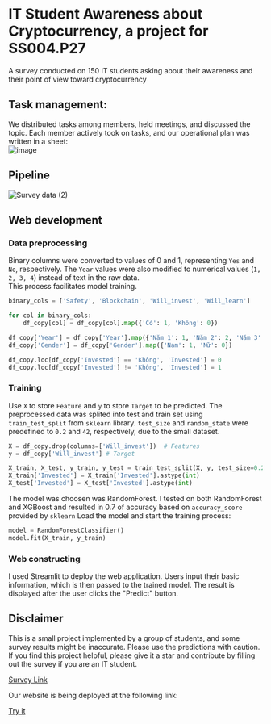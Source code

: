 # IT Student Awareness about Cryptocurrency, a project for SS004.P27
A survey conducted on 150 IT students asking about their awareness and their point of view toward cryptocurrency
## Task management: 
We distributed tasks among members, held meetings, and discussed the topic. Each member actively took on tasks, and our operational plan was written in a sheet:  
![image](https://github.com/user-attachments/assets/572b6df3-d1d9-4473-a886-c7b4e71ecae2)
## Pipeline
![Survey data (2)](https://github.com/user-attachments/assets/5e509b99-d631-47b0-9fbf-867cbb88bb00)
## Web development
### Data preprocessing
Binary columns were converted to values of 0 and 1, representing `Yes` and `No`, respectively. The `Year` values were also modified to numerical values (`1, 2, 3, 4`) instead of text in the raw data.  
This process facilitates model training. 
```py
binary_cols = ['Safety', 'Blockchain', 'Will_invest', 'Will_learn']

for col in binary_cols:
    df_copy[col] = df_copy[col].map({'Có': 1, 'Không': 0})

df_copy['Year'] = df_copy['Year'].map({'Năm 1': 1, 'Năm 2': 2, 'Năm 3': 3, 'Năm 4': 4})
df_copy['Gender'] = df_copy['Gender'].map({'Nam': 1, 'Nữ': 0})

df_copy.loc[df_copy['Invested'] == 'Không', 'Invested'] = 0
df_copy.loc[df_copy['Invested'] != 'Không', 'Invested'] = 1
```
### Training
Use ```X``` to store ```Feature``` and ```y``` to store ```Target``` to be predicted. The preprocessed data was splited into test and train set using ```train_test_split``` from ```sklearn``` library.
```test_size``` and ```random_state``` were predefined to ```0.2``` and ```42```, respectively, due to the small dataset.
```py
X = df_copy.drop(columns=['Will_invest'])  # Features
y = df_copy['Will_invest'] # Target

X_train, X_test, y_train, y_test = train_test_split(X, y, test_size=0.2, random_state=42)
X_train['Invested'] = X_train['Invested'].astype(int)
X_test['Invested'] = X_test['Invested'].astype(int)
```
The model was choosen was RandomForest. I tested on both RandomForest and XGBoost and resulted in 0.7 of accuracy based on ```accuracy_score``` provided by ```sklearn```
Load the model and start the training process: 
```py
model = RandomForestClassifier()
model.fit(X_train, y_train)
```
### Web constructing
I used Streamlit to deploy the web application. Users input their basic information, which is then passed to the trained model.
The result is displayed after the user clicks the "Predict" button.
## Disclaimer
This is a small project implemented by a group of students, and some survey results might be inaccurate. Please use the predictions with caution.
If you find this project helpful, please give it a star and contribute by filling out the survey if you are an IT student.

[Survey Link](https://forms.gle/7ZqBRXjbqUMQFKrs5)

Our website is being deployed at the following link:

[Try it](https://itcoin.streamlit.app/)
